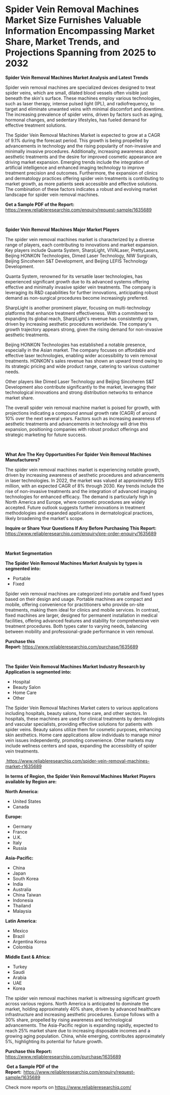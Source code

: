 <p><h1>Spider Vein Removal Machines Market Size Furnishes Valuable Information Encompassing Market Share, Market Trends, and Projections Spanning from 2025 to 2032</h1></p><p><strong>Spider Vein Removal Machines Market Analysis and Latest Trends</strong></p>
<p><p>Spider vein removal machines are specialized devices designed to treat spider veins, which are small, dilated blood vessels often visible just beneath the skin's surface. These machines employ various technologies, such as laser therapy, intense pulsed light (IPL), and radiofrequency, to target and eliminate unwanted veins with minimal discomfort and downtime. The increasing prevalence of spider veins, driven by factors such as aging, hormonal changes, and sedentary lifestyles, has fueled demand for effective treatment solutions.</p><p>The Spider Vein Removal Machines Market is expected to grow at a CAGR of 9.1% during the forecast period. This growth is being propelled by advancements in technology and the rising popularity of non-invasive and minimally invasive procedures. Additionally, increasing awareness about aesthetic treatments and the desire for improved cosmetic appearance are driving market expansion. Emerging trends include the integration of artificial intelligence and enhanced imaging technology to improve treatment precision and outcomes. Furthermore, the expansion of clinics and dermatology practices offering spider vein treatments is contributing to market growth, as more patients seek accessible and effective solutions. The combination of these factors indicates a robust and evolving market landscape for spider vein removal machines.</p></p>
<p><strong>Get a Sample PDF of the Report:&nbsp;</strong> <a href="https://www.reliableresearchiq.com/enquiry/request-sample/1635689?utm_campaign=2843&utm_medium=2&utm_source=Github&utm_content=ia&utm_term=08042025&utm_id=spider-vein-removal-machines">https://www.reliableresearchiq.com/enquiry/request-sample/1635689</a></p>
<p>&nbsp;</p>
<p><strong>Spider Vein Removal Machines Major Market Players</strong></p>
<p><p>The spider vein removal machines market is characterized by a diverse range of players, each contributing to innovations and market expansion. Key players include Quanta System, SharpLight, VIVALaser, PrettyLasers, Beijing HONKON Technologies, Dimed Laser Technology, NIW Surgicals, Beijing Sincoheren S&T Development, and Beijing LEFIS Technology Development.</p><p>Quanta System, renowned for its versatile laser technologies, has experienced significant growth due to its advanced systems offering effective and minimally invasive spider vein treatments. The company is leveraging its R&D capabilities for further innovations, anticipating robust demand as non-surgical procedures become increasingly preferred.</p><p>SharpLight is another prominent player, focusing on multi-technology platforms that enhance treatment effectiveness. With a commitment to expanding its global reach, SharpLight's revenue has consistently grown, driven by increasing aesthetic procedures worldwide. The company's growth trajectory appears strong, given the rising demand for non-invasive aesthetic treatments.</p><p>Beijing HONKON Technologies has established a notable presence, especially in the Asian market. The company focuses on affordable and effective laser technologies, enabling wider accessibility to vein removal treatments. HONKON's sales revenue has shown an upward trend owing to its strategic pricing and wide product range, catering to various customer needs.</p><p>Other players like Dimed Laser Technology and Beijing Sincoheren S&T Development also contribute significantly to the market, leveraging their technological innovations and strong distribution networks to enhance market share.</p><p>The overall spider vein removal machine market is poised for growth, with projections indicating a compound annual growth rate (CAGR) of around 10% over the next several years. Factors such as increasing awareness of aesthetic treatments and advancements in technology will drive this expansion, positioning companies with robust product offerings and strategic marketing for future success.</p></p>
<p>&nbsp;</p>
<p><strong>What Are The Key Opportunities For Spider Vein Removal Machines Manufacturers?</strong></p>
<p><p>The spider vein removal machines market is experiencing notable growth, driven by increasing awareness of aesthetic procedures and advancements in laser technologies. In 2022, the market was valued at approximately $125 million, with an expected CAGR of 8% through 2030. Key trends include the rise of non-invasive treatments and the integration of advanced imaging technologies for enhanced efficacy. The demand is particularly high in North America and Europe, where cosmetic procedures are widely accepted. Future outlook suggests further innovations in treatment methodologies and expanded applications in dermatological practices, likely broadening the market's scope.</p></p>
<p><strong>Inquire or Share Your Questions If Any Before Purchasing This Report:</strong> <a href="https://www.reliableresearchiq.com/enquiry/pre-order-enquiry/1635689?utm_campaign=2843&utm_medium=2&utm_source=Github&utm_content=ia&utm_term=08042025&utm_id=spider-vein-removal-machines">https://www.reliableresearchiq.com/enquiry/pre-order-enquiry/1635689</a></p>
<p>&nbsp;</p>
<p><strong>Market Segmentation</strong></p>
<p><strong>The Spider Vein Removal Machines Market Analysis by types is segmented into:</strong></p>
<p><ul><li>Portable</li><li>Fixed</li></ul></p>
<p><p>Spider vein removal machines are categorized into portable and fixed types based on their design and usage. Portable machines are compact and mobile, offering convenience for practitioners who provide on-site treatments, making them ideal for clinics and mobile services. In contrast, fixed machines are larger, designed for permanent installation in medical facilities, offering advanced features and stability for comprehensive vein treatment procedures. Both types cater to varying needs, balancing between mobility and professional-grade performance in vein removal.</p></p>
<p><strong>Purchase this Report:&nbsp;</strong><a href="https://www.reliableresearchiq.com/purchase/1635689?utm_campaign=2843&utm_medium=2&utm_source=Github&utm_content=ia&utm_term=08042025&utm_id=spider-vein-removal-machines">https://www.reliableresearchiq.com/purchase/1635689</a></p>
<p>&nbsp;</p>
<p><strong>The Spider Vein Removal Machines Market Industry Research by Application is segmented into:</strong></p>
<p><ul><li>Hospital</li><li>Beauty Salon</li><li>Home Care</li><li>Other</li></ul></p>
<p><p>The Spider Vein Removal Machines Market caters to various applications including hospitals, beauty salons, home care, and other sectors. In hospitals, these machines are used for clinical treatments by dermatologists and vascular specialists, providing effective solutions for patients with spider veins. Beauty salons utilize them for cosmetic purposes, enhancing skin aesthetics. Home care applications allow individuals to manage minor vein issues independently, promoting convenience. Other markets may include wellness centers and spas, expanding the accessibility of spider vein treatments.</p></p>
<p><a href="https://www.reliableresearchiq.com/spider-vein-removal-machines-market-r1635689?utm_campaign=2843&utm_medium=2&utm_source=Github&utm_content=ia&utm_term=08042025&utm_id=spider-vein-removal-machines">&nbsp;https://www.reliableresearchiq.com/spider-vein-removal-machines-market-r1635689</a></p>
<p><strong>In terms of Region, the Spider Vein Removal Machines Market Players available by Region are:</strong></p>
<p>
    <p> <strong> North America: </strong>
        <ul>
            <li>United States</li>
            <li>Canada</li>
        </ul>
        </p> 
    <p> <strong> Europe: </strong>
        <ul>
            <li>Germany</li>
            <li>France</li>
            <li>U.K.</li>
            <li>Italy</li>
            <li>Russia</li>
        </ul>
        </p> 
    <p> <strong> Asia-Pacific: </strong>
        <ul>
            <li>China</li>
            <li>Japan</li>
            <li>South Korea</li>
            <li>India</li>
            <li>Australia</li>
            <li>China Taiwan</li>
            <li>Indonesia</li>
            <li>Thailand</li>
            <li>Malaysia</li>
        </ul>
        </p> 
    <p> <strong> Latin America: </strong>
        <ul>
            <li>Mexico</li>
            <li>Brazil</li>
            <li>Argentina Korea</li>
            <li>Colombia</li>
        </ul>
        </p> 
    <p> <strong> Middle East & Africa: </strong>
        <ul>
            <li>Turkey</li>
            <li>Saudi</li>
            <li>Arabia</li>
            <li>UAE</li>
            <li>Korea</li>
        </ul>
    </p>
    </p>
<p><p>The spider vein removal machines market is witnessing significant growth across various regions. North America is anticipated to dominate the market, holding approximately 40% share, driven by advanced healthcare infrastructure and increasing aesthetic procedures. Europe follows with a 30% share, propelled by rising awareness and technological advancements. The Asia-Pacific region is expanding rapidly, expected to reach 25% market share due to increasing disposable incomes and a growing aging population. China, while emerging, contributes approximately 5%, highlighting its potential for future growth.</p></p>
<p><strong>Purchase this Report: </strong><a href="https://www.reliableresearchiq.com/purchase/1635689?utm_campaign=2843&utm_medium=2&utm_source=Github&utm_content=ia&utm_term=08042025&utm_id=spider-vein-removal-machines">https://www.reliableresearchiq.com/purchase/1635689</a></p>
<p>&nbsp;<strong>Get a Sample PDF of the Report:&nbsp;&nbsp;</strong><a href="https://www.reliableresearchiq.com/enquiry/request-sample/1635689?utm_campaign=2843&utm_medium=2&utm_source=Github&utm_content=ia&utm_term=08042025&utm_id=spider-vein-removal-machines">https://www.reliableresearchiq.com/enquiry/request-sample/1635689</a></p>
<p><strong></strong></p>
<p>Check more reports on <a href="https://www.reliableresearchiq.com/?utm_campaign=2843&utm_medium=2&utm_source=Github&utm_content=ia&utm_term=08042025&utm_id=spider-vein-removal-machines">https://www.reliableresearchiq.com/</a></p>